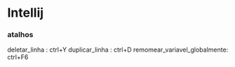 # Intellij

### atalhos
deletar_linha : ctrl+Y
duplicar_linha : ctrl+D
remomear_variavel_globalmente: ctrl+F6

